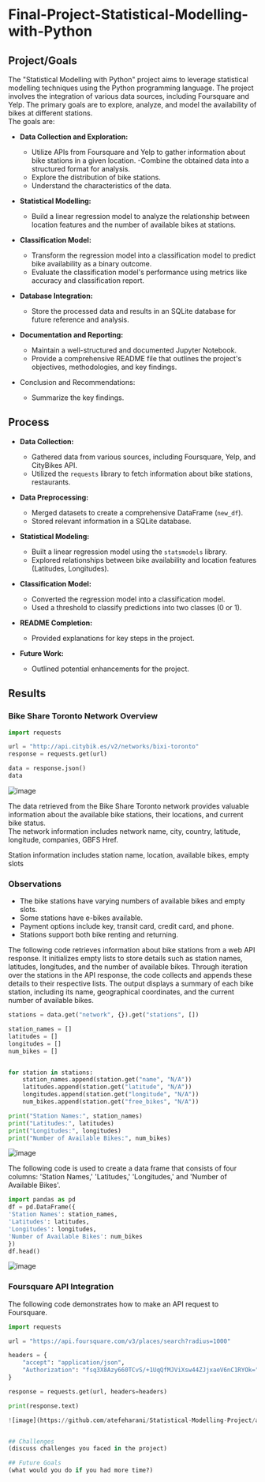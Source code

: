 # Final-Project-Statistical-Modelling-with-Python

## Project/Goals
The "Statistical Modelling with Python" project aims to leverage statistical modelling techniques using the Python programming language. The project involves the integration of various data sources, including Foursquare and Yelp. The primary goals are to explore, analyze, and model the availability of bikes at different stations.      
The goals are:   

- **Data Collection and Exploration:**   
  - Utilize APIs from Foursquare and Yelp to gather information about bike stations in a given location. 
  -Combine the obtained data into a structured format for analysis.
  - Explore the distribution of bike stations.
  - Understand the characteristics of the data.
    
- **Statistical Modelling:**

  - Build a linear regression model to analyze the relationship between location features and the number of available bikes at stations.

- **Classification Model:**
  - Transform the regression model into a classification model to predict bike availability as a binary outcome.
  - Evaluate the classification model's performance using metrics like accuracy and classification report.

- **Database Integration:**
  - Store the processed data and results in an SQLite database for future reference and analysis.

- **Documentation and Reporting:**
  - Maintain a well-structured and documented Jupyter Notebook.
  - Provide a comprehensive README file that outlines the project's objectives, methodologies, and key findings.

- Conclusion and Recommendations:
  - Summarize the key findings.



## Process


- **Data Collection:**
   - Gathered data from various sources, including Foursquare, Yelp, and CityBikes API.
   - Utilized the `requests` library to fetch information about bike stations, restaurants.

- **Data Preprocessing:**
   - Merged datasets to create a comprehensive DataFrame (`new_df`).
   - Stored relevant information in a SQLite database.

- **Statistical Modeling:**
   - Built a linear regression model using the `statsmodels` library.
   - Explored relationships between bike availability and location features (Latitudes, Longitudes).

- **Classification Model:**
   - Converted the regression model into a classification model.
   - Used a threshold to classify predictions into two classes (0 or 1).

- **README Completion:**
   - Provided explanations for key steps in the project.

- **Future Work:**
   - Outlined potential enhancements for the project.



## Results
### Bike Share Toronto Network Overview

```python
import requests

url = "http://api.citybik.es/v2/networks/bixi-toronto"
response = requests.get(url)

data = response.json()
data
```

![image](https://github.com/atefeharani/Statistical-Modelling-Project/assets/67924193/6a3a706e-937e-439d-9ee9-6d1cb83577f0)


The data retrieved from the Bike Share Toronto network provides valuable information about the available bike stations, their locations, and current bike status.   
The network information includes network name, city, country, latitude, longitude, companies, GBFS Href.   

Station information includes station name, location, available bikes, empty slots

### Observations

- The bike stations have varying numbers of available bikes and empty slots.
- Some stations have e-bikes available.
- Payment options include key, transit card, credit card, and phone.
- Stations support both bike renting and returning.



The following code retrieves information about bike stations from a web API response. It initializes empty lists to store details such as station names, latitudes, longitudes, and the number of available bikes. Through iteration over the stations in the API response, the code collects and appends these details to their respective lists. The output displays a summary of each bike station, including its name, geographical coordinates, and the current number of available bikes. 

```python
stations = data.get("network", {}).get("stations", [])

station_names = []
latitudes = []
longitudes = []
num_bikes = []


for station in stations:
    station_names.append(station.get("name", "N/A"))
    latitudes.append(station.get("latitude", "N/A"))
    longitudes.append(station.get("longitude", "N/A"))
    num_bikes.append(station.get("free_bikes", "N/A"))

print("Station Names:", station_names)
print("Latitudes:", latitudes)
print("Longitudes:", longitudes)
print("Number of Available Bikes:", num_bikes)
```

![image](https://github.com/atefeharani/Statistical-Modelling-Project/assets/67924193/9450e660-6030-43e7-bed8-2a57c938e359)


The following code is used to create a data frame that consists of four columns: 'Station Names,' 'Latitudes,' 'Longitudes,' and 'Number of Available Bikes'.

```python
import pandas as pd
df = pd.DataFrame({
'Station Names': station_names,
'Latitudes': latitudes,
'Longitudes': longitudes,
'Number of Available Bikes': num_bikes
})
df.head()
```
![image](https://github.com/atefeharani/Statistical-Modelling-Project/assets/67924193/06b27cbb-b57f-4638-9c05-84072ba1726f)

### Foursquare API Integration

The following code demonstrates how to make an API request to Foursquare.

```python
import requests

url = "https://api.foursquare.com/v3/places/search?radius=1000"

headers = {
    "accept": "application/json",
    "Authorization": "fsq3X8Azy660TCvS/+1UqQfMJViXsw44ZJjxaeV6nC1RYOk="
}

response = requests.get(url, headers=headers)

print(response.text)

![image](https://github.com/atefeharani/Statistical-Modelling-Project/assets/67924193/c5794213-b22e-4704-916f-841e82005302)


## Challenges 
(discuss challenges you faced in the project)

## Future Goals
(what would you do if you had more time?)
